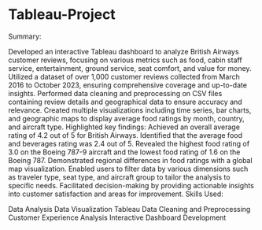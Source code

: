 # Tableau-Project
Summary:

Developed an interactive Tableau dashboard to analyze British Airways customer reviews, focusing on various metrics such as food, cabin staff service, entertainment, ground service, seat comfort, and value for money.
Utilized a dataset of over 1,000 customer reviews collected from March 2016 to October 2023, ensuring comprehensive coverage and up-to-date insights.
Performed data cleaning and preprocessing on CSV files containing review details and geographical data to ensure accuracy and relevance.
Created multiple visualizations including time series, bar charts, and geographic maps to display average food ratings by month, country, and aircraft type.
Highlighted key findings:
Achieved an overall average rating of 4.2 out of 5 for British Airways.
Identified that the average food and beverages rating was 2.4 out of 5.
Revealed the highest food rating of 3.0 on the Boeing 787-9 aircraft and the lowest food rating of 1.6 on the Boeing 787.
Demonstrated regional differences in food ratings with a global map visualization.
Enabled users to filter data by various dimensions such as traveler type, seat type, and aircraft group to tailor the analysis to specific needs.
Facilitated decision-making by providing actionable insights into customer satisfaction and areas for improvement.
Skills Used:

Data Analysis
Data Visualization
Tableau
Data Cleaning and Preprocessing
Customer Experience Analysis
Interactive Dashboard Development
